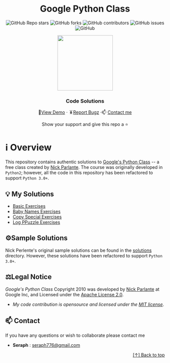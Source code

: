 <div id="header" align="center">

# Google Python Class


![GitHub Repo stars](https://img.shields.io/github/stars/seraph776/GooglePythonClass?style=for-the-badge)
![GitHub forks](https://img.shields.io/github/forks/seraph776/GooglePythonClass?style=for-the-badge)
![GitHub contributors](https://img.shields.io/github/contributors/seraph776/seraph776?color=blue&style=for-the-badge)
![GitHub issues](https://img.shields.io/github/issues-raw/seraph776/GooglePythonClass?color=yellow&style=for-the-badge)
![GitHub](https://img.shields.io/github/license/seraph776/GooglePythonClass?style=for-the-badge)
  
 
<img src="https://user-images.githubusercontent.com/72005563/168495123-c2e0038e-ff6d-49ae-8d89-0c7f2848235f.png" width=175px/>

  
### Code Solutions
  
🔎[View Demo](https://github.com/seraph776/GooglePythonClass) · 🪳[Report Bugz](https://github.com/seraph776/GooglePythonClass/issues) ·📫 [Contact me](mailto:seraph776@gmail.com)  
 
Show your support and give this repo a ⭐ 

  
</div>


#   ℹ️ Overview

This repository contains authentic solutions to [Google's Python Class](https://developers.google.com/edu/python) -- 
a free class created by [Nick Parlante](https://cs.stanford.edu/people/nick/). The course was originally developed in
`Python2`; however, all the code in this repository has been refactored to support `Python 3.0+`. 

## 💡 My Solutions

- [Basic Exercises](https://github.com/seraph776/GooglePythonClass/tree/main/basic)
- [Baby Names Exercises](https://github.com/seraph776/GooglePythonClass/tree/main/babynames)
- [Copy Special Exercises](https://github.com/seraph776/GooglePythonClass/tree/main/copyspecial)
- [Log PPuzzle Exercises](https://github.com/seraph776/GooglePythonClass/tree/main/logpuzzle) 


## ⚙️Sample Solutions

Nick Perlente's original sample solutions can be found in the [solutions](https://github.com/seraph776/GooglePythonClass/tree/main/solutions) directory. However, these solutions 
have been refactored to support `Python 3.0+`.




## ⚖️Legal Notice  

_Google's Python Class_ Copyright 2010 was developed by [Nick Parlante](https://cs.stanford.edu/people/nick/)
at Google Inc, and Licensed under the [Apache License 2.0](https://www.apache.org/licenses/LICENSE-2.0).

* _My code contribution is opensource and licensed under the [MIT license](https://github.com/seraph776/GooglePythonClass/blob/main/LICENSE)_.


## 📫 Contact

If you have any questions or wish to collaborate please contact me

- **Seraph** : seraph776@gmail.com



<div align="right">

[[↑] Back to top](https://github.com/seraph776/GooglePythonClass#header)

</div> 
